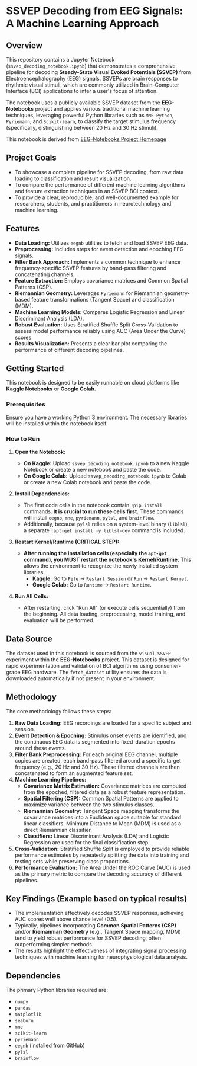 # SSVEP Decoding from EEG Signals: A Machine Learning Approach

## Overview

This repository contains a Jupyter Notebook (`ssvep_decoding_notebook.ipynb`) that demonstrates a comprehensive pipeline for decoding **Steady-State Visual Evoked Potentials (SSVEP)** from Electroencephalography (EEG) signals. SSVEPs are brain responses to rhythmic visual stimuli, which are commonly utilized in Brain-Computer Interface (BCI) applications to infer a user's focus of attention.

The notebook uses a publicly available SSVEP dataset from the **EEG-Notebooks** project and applies various traditional machine learning techniques, leveraging powerful Python libraries such as `MNE-Python`, `Pyriemann`, and `Scikit-learn`, to classify the target stimulus frequency (specifically, distinguishing between 20 Hz and 30 Hz stimuli).

This notebook is derived from [EEG-Notebooks Project Homepage](https://neurotechx.github.io/eeg-notebooks_v0.2/auto_examples/visual_ssvep/02r__ssvep_decoding.html#setup)

## Project Goals

* To showcase a complete pipeline for SSVEP decoding, from raw data loading to classification and result visualization.
* To compare the performance of different machine learning algorithms and feature extraction techniques in an SSVEP BCI context.
* To provide a clear, reproducible, and well-documented example for researchers, students, and practitioners in neurotechnology and machine learning.

## Features

* **Data Loading:** Utilizes `eegnb` utilities to fetch and load SSVEP EEG data.
* **Preprocessing:** Includes steps for event detection and epoching EEG signals.
* **Filter Bank Approach:** Implements a common technique to enhance frequency-specific SSVEP features by band-pass filtering and concatenating channels.
* **Feature Extraction:** Employs covariance matrices and Common Spatial Patterns (CSP).
* **Riemannian Geometry:** Leverages `Pyriemann` for Riemannian geometry-based feature transformations (Tangent Space) and classification (MDM).
* **Machine Learning Models:** Compares Logistic Regression and Linear Discriminant Analysis (LDA).
* **Robust Evaluation:** Uses Stratified Shuffle Split Cross-Validation to assess model performance reliably using AUC (Area Under the Curve) scores.
* **Results Visualization:** Presents a clear bar plot comparing the performance of different decoding pipelines.

## Getting Started

This notebook is designed to be easily runnable on cloud platforms like **Kaggle Notebooks** or **Google Colab**.

### Prerequisites

Ensure you have a working Python 3 environment. The necessary libraries will be installed within the notebook itself.

### How to Run

1.  **Open the Notebook:**
    * **On Kaggle:** Upload `ssvep_decoding_notebook.ipynb` to a new Kaggle Notebook or create a new notebook and paste the code.
    * **On Google Colab:** Upload `ssvep_decoding_notebook.ipynb` to Colab or create a new Colab notebook and paste the code.

2.  **Install Dependencies:**
    * The first code cells in the notebook contain `!pip install` commands. **It is crucial to run these cells first.** These commands will install `eegnb`, `mne`, `pyriemann`, `pylsl`, and `brainflow`.
    * Additionally, because `pylsl` relies on a system-level binary (`liblsl`), a separate `!apt-get install -y liblsl-dev` command is included.

3.  **Restart Kernel/Runtime (CRITICAL STEP):**
    * **After running the installation cells (especially the `apt-get` command), you MUST restart the notebook's Kernel/Runtime.** This allows the environment to recognize the newly installed system libraries.
        * **Kaggle:** Go to `File` -> `Restart Session` or `Run` -> `Restart Kernel`.
        * **Google Colab:** Go to `Runtime` -> `Restart Runtime`.

4.  **Run All Cells:**
    * After restarting, click "Run All" (or execute cells sequentially) from the beginning. All data loading, preprocessing, model training, and evaluation will be performed.

## Data Source

The dataset used in this notebook is sourced from the `visual-SSVEP` experiment within the **EEG-Notebooks** project. This dataset is designed for rapid experimentation and validation of BCI algorithms using consumer-grade EEG hardware. The `fetch_dataset` utility ensures the data is downloaded automatically if not present in your environment.

## Methodology

The core methodology follows these steps:

1.  **Raw Data Loading:** EEG recordings are loaded for a specific subject and session.
2.  **Event Detection & Epoching:** Stimulus onset events are identified, and the continuous EEG data is segmented into fixed-duration epochs around these events.
3.  **Filter Bank Preprocessing:** For each original EEG channel, multiple copies are created, each band-pass filtered around a specific target frequency (e.g., 20 Hz and 30 Hz). These filtered channels are then concatenated to form an augmented feature set.
4.  **Machine Learning Pipelines:**
    * **Covariance Matrix Estimation:** Covariance matrices are computed from the epoched, filtered data as a robust feature representation.
    * **Spatial Filtering (CSP):** Common Spatial Patterns are applied to maximize variance between the two stimulus classes.
    * **Riemannian Geometry:** Tangent Space mapping transforms the covariance matrices into a Euclidean space suitable for standard linear classifiers. Minimum Distance to Mean (MDM) is used as a direct Riemannian classifier.
    * **Classifiers:** Linear Discriminant Analysis (LDA) and Logistic Regression are used for the final classification step.
5.  **Cross-Validation:** Stratified Shuffle Split is employed to provide reliable performance estimates by repeatedly splitting the data into training and testing sets while preserving class proportions.
6.  **Performance Evaluation:** The Area Under the ROC Curve (AUC) is used as the primary metric to compare the decoding accuracy of different pipelines.

## Key Findings (Example based on typical results)

* The implementation effectively decodes SSVEP responses, achieving AUC scores well above chance level (0.5).
* Typically, pipelines incorporating **Common Spatial Patterns (CSP)** and/or **Riemannian Geometry** (e.g., Tangent Space mapping, MDM) tend to yield robust performance for SSVEP decoding, often outperforming simpler methods.
* The results highlight the effectiveness of integrating signal processing techniques with machine learning for neurophysiological data analysis.

## Dependencies

The primary Python libraries required are:

* `numpy`
* `pandas`
* `matplotlib`
* `seaborn`
* `mne`
* `scikit-learn`
* `pyriemann`
* `eegnb` (installed from GitHub)
* `pylsl`
* `brainflow`
